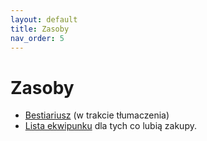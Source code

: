 ```yaml
---
layout: default
title: Zasoby
nav_order: 5
---
```


# Zasoby

- [Bestiariusz](./resources/monsters/monsters-pl.md) (w trakcie tłumaczenia)
- [Lista ekwipunku](./resources/equipment-list-pl.md) dla tych co lubią zakupy.
